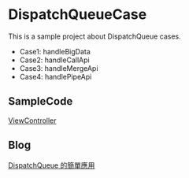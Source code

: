 # DispatchQueueCase

This is a sample project about DispatchQueue cases.

- Case1: handleBigData
- Case2: handleCallApi
- Case3: handleMergeApi
- Case4: handlePipeApi

## SampleCode

[ViewController](TestApp/ViewController.swift)

## Blog

[DispatchQueue 的簡單應用](https://pinkpika.github.io/pinkblog/2022/01/26/DispatchQueue-%E7%9A%84%E7%B0%A1%E5%96%AE%E6%87%89%E7%94%A8/)